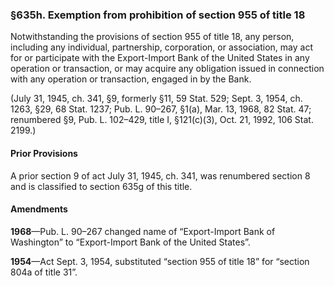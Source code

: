 ### §635h. Exemption from prohibition of section 955 of title 18 ###

Notwithstanding the provisions of section 955 of title 18, any person, including any individual, partnership, corporation, or association, may act for or participate with the Export-Import Bank of the United States in any operation or transaction, or may acquire any obligation issued in connection with any operation or transaction, engaged in by the Bank.

(July 31, 1945, ch. 341, §9, formerly §11, 59 Stat. 529; Sept. 3, 1954, ch. 1263, §29, 68 Stat. 1237; Pub. L. 90–267, §1(a), Mar. 13, 1968, 82 Stat. 47; renumbered §9, Pub. L. 102–429, title I, §121(c)(3), Oct. 21, 1992, 106 Stat. 2199.)

#### Prior Provisions ####

A prior section 9 of act July 31, 1945, ch. 341, was renumbered section 8 and is classified to section 635g of this title.

#### Amendments ####

**1968**—Pub. L. 90–267 changed name of “Export-Import Bank of Washington” to “Export-Import Bank of the United States”.

**1954**—Act Sept. 3, 1954, substituted “section 955 of title 18” for “section 804a of title 31”.